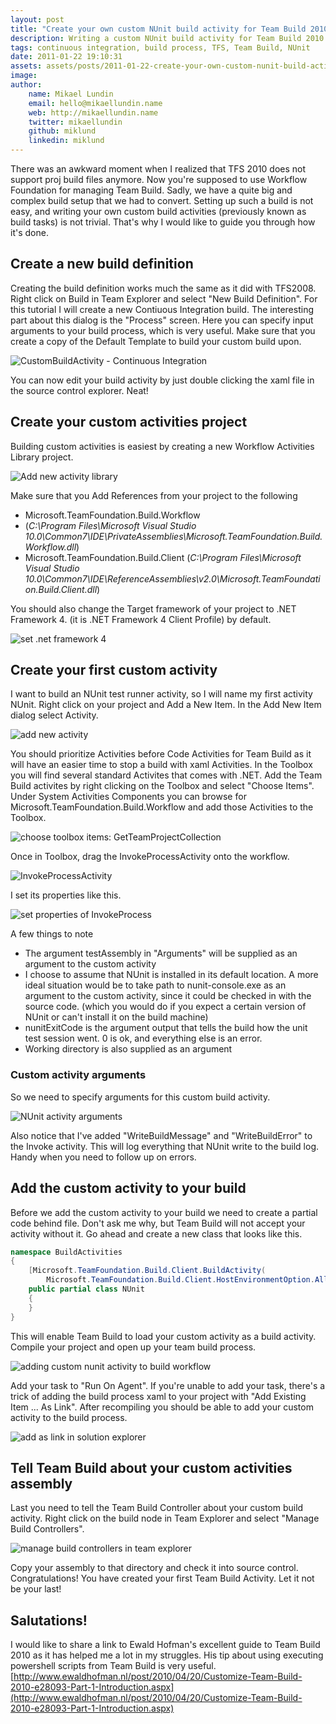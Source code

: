 ```yaml
---
layout: post
title: "Create your own custom NUnit build activity for Team Build 2010"
description: Writing a custom NUnit build activity for Team Build 2010 can be tricky. Here's how to jump through all the hoops in order to run unit tests in your build process.
tags: continuous integration, build process, TFS, Team Build, NUnit
date: 2011-01-22 19:10:31
assets: assets/posts/2011-01-22-create-your-own-custom-nunit-build-activity-for-team-build-2010
image: 
author:
    name: Mikael Lundin
    email: hello@mikaellundin.name
    web: http://mikaellundin.name
    twitter: mikaellundin
    github: miklund
    linkedin: miklund
---
```


There was an awkward moment when I realized that TFS 2010 does not support proj build files anymore. Now you're supposed to use Workflow Foundation for managing Team Build. Sadly, we have a quite big and complex build setup that we had to convert.  Setting up such a build is not easy, and writing your own custom build activities (previously known as build tasks) is not trivial. That's why I would like to guide you through how it's done.

## Create a new build definition

Creating the build definition works much the same as it did with TFS2008. Right click on Build in Team Explorer and select "New Build Definition". For this tutorial I will create a new Contiuous Integration build.  The interesting part about this dialog is the "Process" screen. Here you can specify input arguments to your build process, which is very useful. Make sure that you create a copy of the Default Template to build your custom build upon.

![CustomBuildActivity - Continuous Integration](/assets/posts/2011-01-22-create-your-own-custom-nunit-build-activity-for-team-build-2010/cba1.png)

You can now edit your build activity by just double clicking the xaml file in the source control explorer. Neat!

## Create your custom activities project

Building custom activities is easiest by creating a new Workflow Activities Library project.

![Add new activity library](/assets/posts/2011-01-22-create-your-own-custom-nunit-build-activity-for-team-build-2010/cba2.png)

Make sure that you Add References from your project to the following

* Microsoft.TeamFoundation.Build.Workflow
* (_C:\Program Files\Microsoft Visual Studio 10.0\Common7\IDE\PrivateAssemblies\Microsoft.TeamFoundation.Build.Workflow.dll_)
* Microsoft.TeamFoundation.Build.Client (_C:\Program Files\Microsoft Visual Studio 10.0\Common7\IDE\ReferenceAssemblies\v2.0\Microsoft.TeamFoundation.Build.Client.dll_)

You should also change the Target framework of your project to .NET Framework 4. (it is .NET Framework 4 Client Profile) by default.

![set .net framework 4](/assets/posts/2011-01-22-create-your-own-custom-nunit-build-activity-for-team-build-2010/cba3.png)

## Create your first custom activity

I want to build an NUnit test runner activity, so I will name my first activity NUnit. Right click on your project and Add a New Item. In the Add New Item dialog select Activity.

![add new activity](/assets/posts/2011-01-22-create-your-own-custom-nunit-build-activity-for-team-build-2010/cba4.png)

You should prioritize Activities before Code Activities for Team Build as it will have an easier time to stop a build with xaml Activities.  In the Toolbox you will find several standard Activites that comes with .NET. Add the Team Build activites by right clicking on the Toolbox and select "Choose Items". Under System Activities Components you can browse for Microsoft.TeamFoundation.Build.Workflow and add those Activities to the Toolbox.

![choose toolbox items: GetTeamProjectCollection](/assets/posts/2011-01-22-create-your-own-custom-nunit-build-activity-for-team-build-2010/cba5.png)

Once in Toolbox, drag the InvokeProcessActivity onto the workflow.

![InvokeProcessActivity](/assets/posts/2011-01-22-create-your-own-custom-nunit-build-activity-for-team-build-2010/cba6.png)

I set its properties like this.

![set properties of InvokeProcess](/assets/posts/2011-01-22-create-your-own-custom-nunit-build-activity-for-team-build-2010/cba7.png)

A few things to note

* The argument testAssembly in "Arguments" will be supplied as an argument to the custom activity
* I choose to assume that NUnit is installed in its default location. A more ideal situation would be to take path to nunit-console.exe as an argument to the custom activity, since it could be checked in with the source code. (which you would do if you expect a certain version of NUnit or can't install it on the build machine)
* nunitExitCode is the argument output that tells the build how the unit test session went. 0 is ok, and everything else is an error.
* Working directory is also supplied as an argument

### Custom activity arguments

So we need to specify arguments for this custom build activity.

![NUnit activity arguments](/assets/posts/2011-01-22-create-your-own-custom-nunit-build-activity-for-team-build-2010/cba8.png)

Also notice that I've added "WriteBuildMessage" and "WriteBuildError" to the Invoke activity. This will log everything that NUnit write to the build log. Handy when you need to follow up on errors.

## Add the custom activity to your build

Before we add the custom activity to your build we need to create a partial code behind file. Don't ask me why, but Team Build will not accept your activity without it. Go ahead and create a new class that looks like this.

```csharp
namespace BuildActivities
{
    [Microsoft.TeamFoundation.Build.Client.BuildActivity(
        Microsoft.TeamFoundation.Build.Client.HostEnvironmentOption.All)]
    public partial class NUnit
    {
    }
}
```

This will enable Team Build to load your custom activity as a build activity. Compile your project and open up your team build process.

![adding custom nunit activity to build workflow](/assets/posts/2011-01-22-create-your-own-custom-nunit-build-activity-for-team-build-2010/cba9.png)

Add your task to "Run On Agent". If you're unable to add your task, there's a trick of adding the build process xaml to your project with "Add Existing Item ... As Link". After recompiling you should be able to add your custom activity to the build process.

![add as link in solution explorer](/assets/posts/2011-01-22-create-your-own-custom-nunit-build-activity-for-team-build-2010/cba10.png)

## Tell Team Build about your custom activities assembly

Last you need to tell the Team Build Controller about your custom build activity. Right click on the build node in Team Explorer and select "Manage Build Controllers".

![manage build controllers in team explorer](/assets/posts/2011-01-22-create-your-own-custom-nunit-build-activity-for-team-build-2010/cba11.png)

Copy your assembly to that directory and check it into source control. Congratulations! You have created your first Team Build Activity. Let it not be your last!

## Salutations!

I would like to share a link to Ewald Hofman's excellent guide to Team Build 2010 as it has helped me a lot in my struggles. His tip about using executing powershell scripts from Team Build is very useful. [http://www.ewaldhofman.nl/post/2010/04/20/Customize-Team-Build-2010-e28093-Part-1-Introduction.aspx](http://www.ewaldhofman.nl/post/2010/04/20/Customize-Team-Build-2010-e28093-Part-1-Introduction.aspx)

